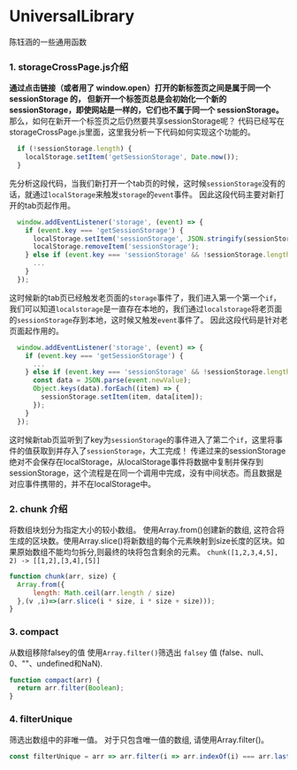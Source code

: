 # UniversalLibrary
陈钰涵的一些通用函数
### 1. storageCrossPage.js介绍

**通过点击链接（或者用了 window.open）打开的新标签页之间是属于同一个 sessionStorage 的，
但新开一个标签页总是会初始化一个新的 sessionStorage，即使网站是一样的，它们也不属于同一个 sessionStorage。**
那么，如何在新开一个标签页之后仍然要共享sessionStorage呢？
代码已经写在storageCrossPage.js里面，这里我分析一下代码如何实现这个功能的。


```javascript
  if (!sessionStorage.length) {
    localStorage.setItem('getSessionStorage', Date.now());
  }
```
先分析这段代码，当我们新打开一个tab页的时候，这时候`sessionStorage`没有的话，就通过`localStorage`来触发`storage`的`event`事件。
因此这段代码主要对新打开的tab页起作用。

```javascript
  window.addEventListener('storage', (event) => {
    if (event.key === 'getSessionStorage') {
      localStorage.setItem('sessionStorage', JSON.stringify(sessionStorage));
      localStorage.removeItem('sessionStorage');
    } else if (event.key === 'sessionStorage' && !sessionStorage.length) {
      ...
    }
  });
```
这时候新的tab页已经触发老页面的`storage`事件了，我们进入第一个第一个`if`，我们可以知道`localstorage`是一直存在本地的，我们通过`localstorage`将老页面的`sessionStorage`存到本地，这时候又触发`event`事件了。
因此这段代码是针对老页面起作用的。
```javascript
  window.addEventListener('storage', (event) => {
    if (event.key === 'getSessionStorage') {
      ...
    } else if (event.key === 'sessionStorage' && !sessionStorage.length) {
      const data = JSON.parse(event.newValue);
      Object.keys(data).forEach((item) => {
        sessionStorage.setItem(item, data[item]);
      });
    }
  });
```
这时候新tab页监听到了key为`sessionStorage`的事件进入了第二个`if`，这里将事件的值获取到并存入了`sessionStorage`，大工完成！
传递过来的sessionStorage绝对不会保存在localStorage，从localStorage事件将数据中复制并保存到sessionStorage，这个流程是在同一个调用中完成，没有中间状态。而且数据是对应事件携带的，并不在localStorage中。
### 2. chunk 介绍
将数组块划分为指定大小的较小数组。
使用Array.from()创建新的数组, 这符合将生成的区块数。使用Array.slice()将新数组的每个元素映射到size长度的区块。如果原始数组不能均匀拆分,则最终的块将包含剩余的元素。
`chunk([1,2,3,4,5], 2) -> [[1,2],[3,4],[5]]`
```javascript
function chunk(arr, size) {
  Array.from({
      length: Math.ceil(arr.length / size)
  },(v ,i)=>(arr.slice(i * size, i * size + size)));
}
```
### 3. compact
从数组移除falsey的值
使用`Array.filter()`筛选出 `falsey` 值 (false、null、0、""、undefined和NaN).
```javascript
function compact(arr) {
  return arr.filter(Boolean);
}
```

### 4. filterUnique
筛选出数组中的非唯一值。
对于只包含唯一值的数组, 请使用Array.filter()。
```javascript
const filterUnique = arr => arr.filter(i => arr.indexOf(i) === arr.lastIndexOf(i));
```
